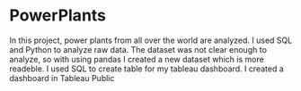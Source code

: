 # PowerPlants
In this project, power plants from all over the world are analyzed.
I used SQL and Python to analyze raw data.
The dataset was not clear enough to analyze, so with using pandas I created a new dataset which is more readeble.
I used SQL to create table for my tableau dashboard. 
I created a dashboard in Tableau Public
